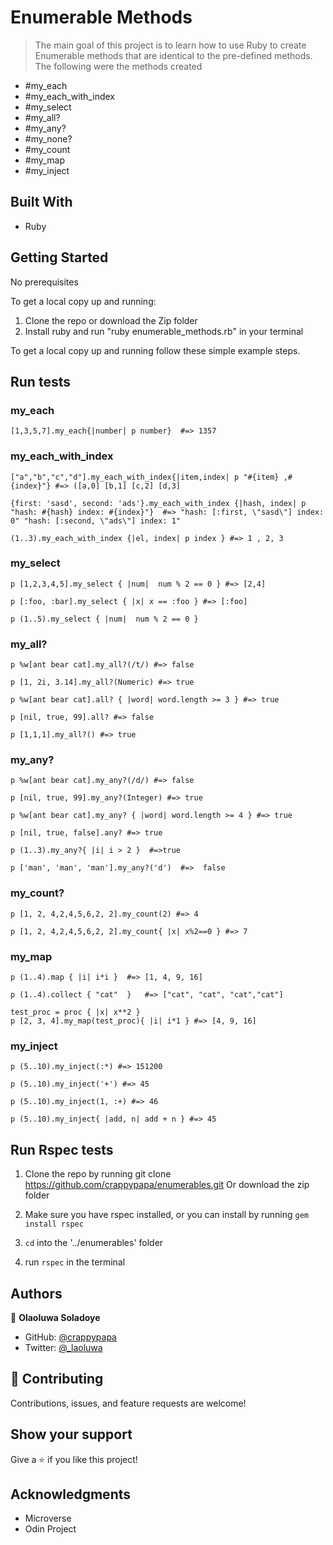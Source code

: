 # Enumerable Methods

> The main goal of this project is to learn how to use Ruby to create Enumerable methods that are identical to the pre-defined methods.
The following were the methods created

- #my_each
- #my_each_with_index
- #my_select
- #my_all?
- #my_any?
- #my_none?
- #my_count
- #my_map
- #my_inject

## Built With

- Ruby

## Getting Started

No prerequisites

To get a local copy up and running:

1) Clone the repo or download the Zip folder
2) Install ruby and run "ruby enumerable_methods.rb" in your terminal


To get a local copy up and running follow these simple example steps.


## Run tests

### my_each

```[1,3,5,7].my_each{|number| p number}  #=> 1357```

### my_each_with_index

```["a","b","c","d"].my_each_with_index{|item,index| p "#{item} ,#{index}"} #=> ([a,0] [b,1] [c,2] [d,3]```

```{first: 'sasd', second: 'ads'}.my_each_with_index {|hash, index| p "hash: #{hash} index: #{index}"}  #=> "hash: [:first, \"sasd\"] index: 0" "hash: [:second, \"ads\"] index: 1" ```

```(1..3).my_each_with_index {|el, index| p index } #=> 1 , 2, 3```

### my_select

```p [1,2,3,4,5].my_select { |num|  num % 2 == 0 } #=> [2,4]```

```p [:foo, :bar].my_select { |x| x == :foo } #=> [:foo]```

```p (1..5).my_select { |num|  num % 2 == 0 }```

### my_all?

```p %w[ant bear cat].my_all?(/t/) #=> false```

```p [1, 2i, 3.14].my_all?(Numeric) #=> true```

```p %w[ant bear cat].all? { |word| word.length >= 3 } #=> true```

```p [nil, true, 99].all? #=> false```

```p [1,1,1].my_all?() #=> true```

### my_any?

```p %w[ant bear cat].my_any?(/d/) #=> false```

```p [nil, true, 99].my_any?(Integer) #=> true```

```p %w[ant bear cat].my_any? { |word| word.length >= 4 } #=> true```

```p [nil, true, false].any? #=> true```

```p (1..3).my_any?{ |i| i > 2 }  #=>true```

```p ['man', 'man', 'man'].my_any?('d')  #=>  false```

### my_count?

```p [1, 2, 4,2,4,5,6,2, 2].my_count(2) #=> 4```

```p [1, 2, 4,2,4,5,6,2, 2].my_count{ |x| x%2==0 } #=> 7```

### my_map

```p (1..4).map { |i| i*i }  #=> [1, 4, 9, 16]```

```p (1..4).collect { "cat"  }   #=> ["cat", "cat", "cat","cat"]```

```test_proc = proc { |x| x**2 } ```   
```p [2, 3, 4].my_map(test_proc){ |i| i*1 } #=> [4, 9, 16]```

### my_inject

```p (5..10).my_inject(:*) #=> 151200```

```p (5..10).my_inject('+') #=> 45```

```p (5..10).my_inject(1, :+) #=> 46```

```p (5..10).my_inject{ |add, n| add + n } #=> 45```

## Run Rspec tests

1) Clone the repo by running git clone https://github.com/crappypapa/enumerables.git Or download the zip folder



2) Make sure you have rspec installed, or you can install by running ```gem install rspec```

3) ```cd``` into the '../enumerables' folder

4) run ```rspec``` in the terminal
## Authors

👤 **Olaoluwa Soladoye**

- GitHub: [@crappypapa](https://github.com/crappypapa)
- Twitter: [@_laoluwa](https://twitter.com/_laoluwa)

## 🤝 Contributing

Contributions, issues, and feature requests are welcome!


## Show your support

Give a ⭐️ if you like this project!

## Acknowledgments

- Microverse
- Odin Project